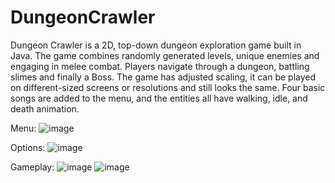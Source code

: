 # DungeonCrawler
Dungeon Crawler is a 2D, top-down dungeon exploration game built in Java.
The game combines randomly generated levels, unique enemies and engaging in melee combat.
Players navigate through a dungeon, battling slimes and finally a Boss.
The game has adjusted scaling, it can be played on different-sized screens or resolutions and still looks the same.
Four basic songs are added to the menu, and the entities all have walking, idle, and death animation.

Menu:
![image](https://github.com/user-attachments/assets/c2604485-42c4-4b7c-b8b4-71b267c70ebd)

Options:
![image](https://github.com/user-attachments/assets/49af05f9-8bbb-47ad-a81c-a74bccde3c68)

Gameplay:
![image](https://github.com/user-attachments/assets/a037ccf3-67b8-43df-8490-95e2812c670c)
![image](https://github.com/user-attachments/assets/d5677755-1cb9-4347-a7c3-59f2bba306d2)


